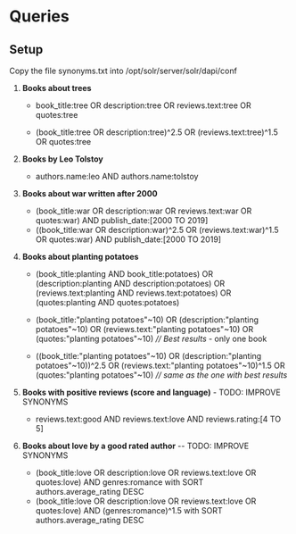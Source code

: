# Queries

## Setup
Copy the file synonyms.txt into /opt/solr/server/solr/dapi/conf

1. **Books about trees**
    
    * book_title:tree OR description:tree OR reviews.text:tree OR quotes:tree

    * (book_title:tree OR description:tree)^2.5 OR (reviews.text:tree)^1.5 OR quotes:tree

2. **Books by Leo Tolstoy**
    * authors.name:leo AND authors.name:tolstoy

3. **Books about war written after 2000**
    * (book_title:war OR description:war OR reviews.text:war OR quotes:war) AND publish_date:[2000 TO 2019]
    * ((book_title:war OR description:war)^2.5 OR (reviews.text:war)^1.5 OR quotes:war) AND publish_date:[2000 TO 2019]

4. **Books about planting potatoes**
    * (book_title:planting AND book_title:potatoes) OR (description:planting AND description:potatoes) OR (reviews.text:planting AND reviews.text:potatoes) OR (quotes:planting AND quotes:potatoes)
    * (book_title:"planting potatoes"~10) OR (description:"planting potatoes"~10) OR (reviews.text:"planting potatoes"~10) OR (quotes:"planting potatoes"~10) *// Best results* - only one book

    * ((book_title:"planting potatoes"~10) OR (description:"planting potatoes"~10))^2.5 OR (reviews.text:"planting potatoes"~10)^1.5 OR (quotes:"planting potatoes"~10) *// same as the one with best results*

5. **Books with positive reviews (score and language)** - TODO: IMPROVE SYNONYMS
    * reviews.text:good AND reviews.text:love AND reviews.rating:[4 TO 5]

6. **Books about love by a good rated author** -- TODO: IMPROVE SYNONYMS
    * (book_title:love OR description:love OR reviews.text:love OR quotes:love) AND genres:romance with SORT authors.average_rating DESC
    * (book_title:love OR description:love OR reviews.text:love OR quotes:love) AND (genres:romance)^1.5 with SORT authors.average_rating DESC

